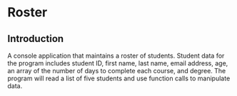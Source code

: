 # Roster

## Introduction
A console application that maintains a roster of students. Student data for the program includes student ID, first name, last name, email address, age, an array of the number of days to complete each course, and degree. The program will read a list of five students and use function calls to manipulate data.
